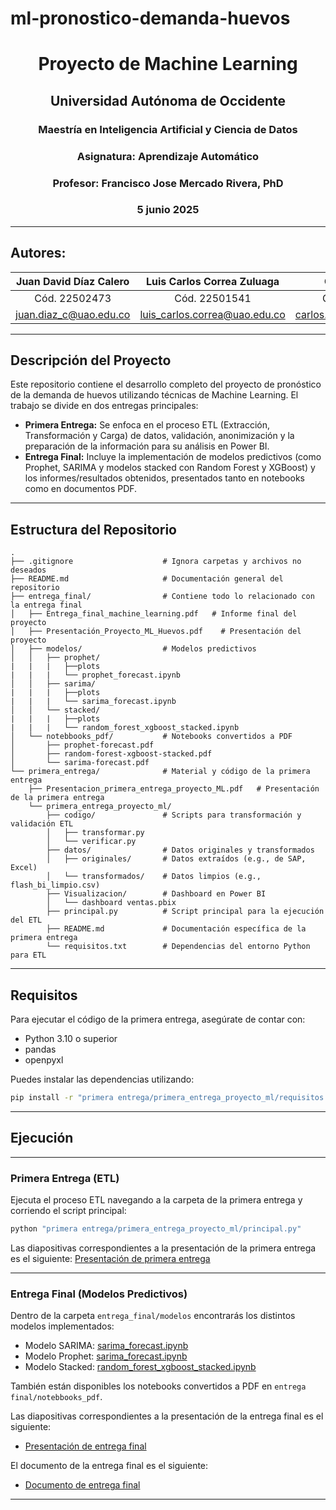 # ml-pronostico-demanda-huevos

<h1 style="text-align: center;">
<strong>Proyecto de Machine Learning</strong>
</h1>
<h2 style="text-align: center;">
Universidad Autónoma de Occidente
</h2>
<h3 style="text-align: center;">
Maestría en Inteligencia Artificial y Ciencia de Datos
</h3>
<h3 style="text-align: center;">
Asignatura: Aprendizaje Automático
</h3>
<h3 style="text-align: center;">
Profesor: Francisco Jose Mercado Rivera, PhD
</h3>
<h3 style="text-align: center;">
5 junio 2025
</h3>

---

## Autores:

<div align="center">

| Juan David Díaz Calero |  Luis Carlos Correa Zuluaga   |      Carlos Becerra       |
| :--------------------: | :---------------------------: | :-----------------------: |
|     Cód. 22502473      |         Cód. 22501541         |       Cód. 22500215       |
| juan.diaz_c@uao.edu.co | luis_carlos.correa@uao.edu.co | carlos.becerra@uao.edu.co |

</div>

---

## Descripción del Proyecto

Este repositorio contiene el desarrollo completo del proyecto de pronóstico de la demanda de huevos utilizando técnicas de Machine Learning. El trabajo se divide en dos entregas principales:

- **Primera Entrega:** Se enfoca en el proceso ETL (Extracción, Transformación y Carga) de datos, validación, anonimización y la preparación de la información para su análisis en Power BI.
- **Entrega Final:** Incluye la implementación de modelos predictivos (como Prophet, SARIMA y modelos stacked con Random Forest y XGBoost) y los informes/resultados obtenidos, presentados tanto en notebooks como en documentos PDF.

---

## Estructura del Repositorio

```
.
├── .gitignore                    # Ignora carpetas y archivos no deseados
├── README.md                     # Documentación general del repositorio
├── entrega_final/                # Contiene todo lo relacionado con la entrega final
│   ├── Entrega_final_machine_learning.pdf   # Informe final del proyecto
│   ├── Presentación_Proyecto_ML_Huevos.pdf    # Presentación del proyecto
│   ├── modelos/                  # Modelos predictivos
│   │   ├── prophet/
|   |   |   ├──plots
|   |   |   └── prophet_forecast.ipynb
│   │   ├── sarima/
|   |   |   ├──plots
|   |   |   └── sarima_forecast.ipynb
│   │   └── stacked/
|   |   |   ├──plots
|   |   |   └── random_forest_xgboost_stacked.ipynb
│   └── notebbooks_pdf/           # Notebooks convertidos a PDF
│       ├── prophet-forecast.pdf
│       ├── random-forest-xgboost-stacked.pdf
│       └── sarima-forecast.pdf
└── primera_entrega/              # Material y código de la primera entrega
    ├── Presentacion_primera_entrega_proyecto_ML.pdf   # Presentación de la primera entrega
    └── primera_entrega_proyecto_ml/
        ├── codigo/               # Scripts para transformación y validación ETL
        │   ├── transformar.py
        │   └── verificar.py
        ├── datos/                # Datos originales y transformados
        │   ├── originales/       # Datos extraídos (e.g., de SAP, Excel)
        │   └── transformados/    # Datos limpios (e.g., flash_bi_limpio.csv)
        ├── Visualizacion/        # Dashboard en Power BI
        │   └── dashboard ventas.pbix
        ├── principal.py          # Script principal para la ejecución del ETL
        ├── README.md             # Documentación específica de la primera entrega
        └── requisitos.txt        # Dependencias del entorno Python para ETL
```

---

## Requisitos

Para ejecutar el código de la primera entrega, asegúrate de contar con:

- Python 3.10 o superior
- pandas
- openpyxl

Puedes instalar las dependencias utilizando:

```bash
pip install -r "primera entrega/primera_entrega_proyecto_ml/requisitos.txt"
```

---

## Ejecución

---

### Primera Entrega (ETL)

Ejecuta el proceso ETL navegando a la carpeta de la primera entrega y corriendo el script principal:

```bash
python "primera entrega/primera_entrega_proyecto_ml/principal.py"
```

Las diapositivas correspondientes a la presentación de la primera entrega es el siguiente:
[Presentación de primera entrega](primera_entrega/Presentacion_primera_entrega_proyecto_ML.pdf)

---

### Entrega Final (Modelos Predictivos)

Dentro de la carpeta `entrega_final/modelos` encontrarás los distintos modelos implementados:

- Modelo SARIMA: [sarima_forecast.ipynb](entrega_final/modelos/sarima/sarima_forecast.ipynb)
- Modelo Prophet: [sarima_forecast.ipynb](entrega_final/modelos/prophet/prophet_forecast.ipynb)
- Modelo Stacked: [random_forest_xgboost_stacked.ipynb](entrega_final/modelos/stacked/random_forest_xgboost_stacked.ipynb)

También están disponibles los notebooks convertidos a PDF en `entrega final/notebbooks_pdf`.

Las diapositivas correspondientes a la presentación de la entrega final es el siguiente:

- [Presentación de entrega final](entrega_final/Presentación_Proyecto_ML_Huevos.pdf)

El documento de la entrega final es el siguiente:

- [Documento de entrega final](entrega_final/Entrega_final_machine_learning.pdf)

---
